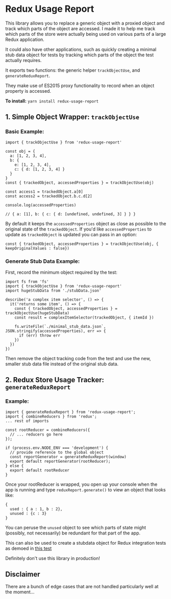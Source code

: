 # Redux Usage Report

This library allows you to replace a generic object with a proxied object and track which parts of the object are accessed. I made it to help me track which parts of the store were actually being used on various parts of a large Redux application.

It could also have other applications, such as quickly creating a minimal stub data object for tests by tracking which parts of the object the test actually requires.

It exports two functions: the generic helper `trackObjectUse`, and `generateReduxReport`.

They make use of ES2015 proxy functionality to record when an object property is accessed.

**To install:** `yarn install redux-usage-report`

## 1. Simple Object Wrapper: `trackObjectUse`

### Basic Example:
```
import { trackObjectUse } from 'redux-usage-report'

const obj = {
  a: [1, 2, 3, 4],
  b: {
    e: [1, 2, 3, 4],
    c: { d: [1, 2, 3, 4] }
  }
}
const { trackedObject, accessedProperties } = trackObjectUse(obj)

const access1 = trackedObject.a[0]
const access2 = trackedObject.b.c.d[2]

console.log(accessedProperties)

// { a: [1], b: { c: { d: [undefined, undefined, 3] } } }
```

By default it keeps the `accessedProperties` object as close as possible to the original state of the `trackedObject`. If you'd like `accessedProperties` to update as `trackedObject` is updated you can pass in an option:

```
const { trackedObject, accessedProperties } = trackObjectUse(obj, { keepOriginalValues : false})
```

### Generate Stub Data Example:

First, record the minimum object required by the test:
```
import fs from 'fs'
import { trackObjectUse } from 'redux-usage-report'
import hugeStubData from './stubData.json'

describe('a complex item selector', () => {
  it('returns some item', () => {
    const { trackedObject, accessedProperties } = trackObjectUse(hugeStubData)
    const result = complexItemSelector(trackedObject, { itemId })

    fs.writeFile(`./minimal_stub_data.json`, JSON.stringify(accessedProperties), err => {
      if (err) throw err
    })
  })
})
```

Then remove the object tracking code from the test and use the new, smaller stub data file instead of the original stub data.

## 2. Redux Store Usage Tracker: `generateReduxReport`

### Example:
```
import { generateReduxReport } from 'redux-usage-report';
import { combineReducers } from 'redux';
... rest of imports

const rootReducer = combineReducers({
  // ... reducers go here
});

if (process.env.NODE_ENV === 'development') {
  // provide reference to the global object
  const reportGenerator = generateReduxReport(window)
  export default reportGenerator(rootReducer);
} else {
  export default rootReducer
}

```
Once your rootReducer is wrapped, you open up your console when the app is running and type
`reduxReport.generate()` to view an object that looks like:

```
{
  used : { a : 1, b : 2},
  unused : {c : 3}
}
```
You can peruse the `unused` object to see which parts of state might (possibly, not necessarily) be redundant for that part of the app.

This can also be used to create a stubdata object for Redux integration tests as demoed in [this test](./__tests__/generateReduxReportTest.js)

Definitely don't use this library in production!

## Disclaimer

There are a bunch of edge cases that are not handled particularly well at the moment...